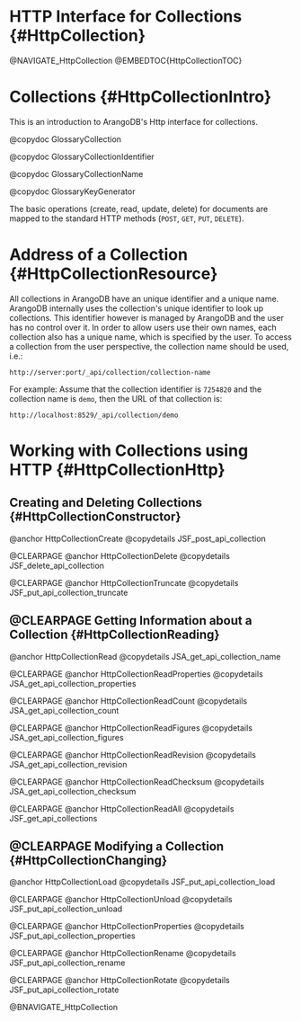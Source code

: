 HTTP Interface for Collections {#HttpCollection}
================================================

@NAVIGATE_HttpCollection
@EMBEDTOC{HttpCollectionTOC}

Collections {#HttpCollectionIntro}
==================================

This is an introduction to ArangoDB's Http interface for collections.

@copydoc GlossaryCollection

@copydoc GlossaryCollectionIdentifier

@copydoc GlossaryCollectionName

@copydoc GlossaryKeyGenerator

The basic operations (create, read, update, delete) for documents are mapped
to the standard HTTP methods (`POST`, `GET`, `PUT`, `DELETE`). 

Address of a Collection {#HttpCollectionResource}
=================================================

All collections in ArangoDB have an unique identifier and a unique
name. ArangoDB internally uses the collection's unique identifier to
look up collections. This identifier however is managed by ArangoDB
and the user has no control over it. In order to allow users use their
own names, each collection also has a unique name, which is specified
by the user.  To access a collection from the user perspective, the
collection name should be used, i.e.:

    http://server:port/_api/collection/collection-name

For example: Assume that the collection identifier is `7254820` and
the collection name is `demo`, then the URL of that collection is:

    http://localhost:8529/_api/collection/demo

Working with Collections using HTTP {#HttpCollectionHttp}
=========================================================

Creating and Deleting Collections {#HttpCollectionConstructor}
--------------------------------------------------------------

@anchor HttpCollectionCreate
@copydetails JSF_post_api_collection

@CLEARPAGE
@anchor HttpCollectionDelete
@copydetails JSF_delete_api_collection

@CLEARPAGE
@anchor HttpCollectionTruncate
@copydetails JSF_put_api_collection_truncate

@CLEARPAGE
Getting Information about a Collection {#HttpCollectionReading}
---------------------------------------------------------------

@anchor HttpCollectionRead
@copydetails JSA_get_api_collection_name

@CLEARPAGE
@anchor HttpCollectionReadProperties
@copydetails JSA_get_api_collection_properties

@CLEARPAGE
@anchor HttpCollectionReadCount
@copydetails JSA_get_api_collection_count

@CLEARPAGE
@anchor HttpCollectionReadFigures
@copydetails JSA_get_api_collection_figures

@CLEARPAGE
@anchor HttpCollectionReadRevision
@copydetails JSA_get_api_collection_revision

@CLEARPAGE
@anchor HttpCollectionReadChecksum
@copydetails JSA_get_api_collection_checksum

@CLEARPAGE
@anchor HttpCollectionReadAll
@copydetails JSF_get_api_collections

@CLEARPAGE
Modifying a Collection {#HttpCollectionChanging}
------------------------------------------------

@anchor HttpCollectionLoad
@copydetails JSF_put_api_collection_load

@CLEARPAGE
@anchor HttpCollectionUnload
@copydetails JSF_put_api_collection_unload

@CLEARPAGE
@anchor HttpCollectionProperties
@copydetails JSF_put_api_collection_properties

@CLEARPAGE
@anchor HttpCollectionRename
@copydetails JSF_put_api_collection_rename

@CLEARPAGE
@anchor HttpCollectionRotate
@copydetails JSF_put_api_collection_rotate

@BNAVIGATE_HttpCollection
